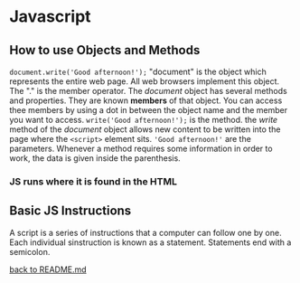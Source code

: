 # Javascript

## How to use Objects and Methods

`document.write('Good afternoon!');` "document" is the object which represents the entire web page. All web browsers implement this object. The "." is the member operator. The _document_ object has several methods and properties. They are known **members** of that object. You can access thee members by using a dot in between the object name and the member you want to access. `write('Good afternoon!');` is the method. the _write_ method of the _document_ object allows new content to be written into the page where the `<script>` element sits. `'Good afternoon!'` are the parameters. Whenever a method requires some information in order to work, the data is given inside the parenthesis.

### JS runs where it is found in the HTML

## Basic JS Instructions

A script is a series of instructions that a computer can follow one by one. Each individual sinstruction is known as a statement. Statements end with a semicolon.

[back to README.md](README.md)